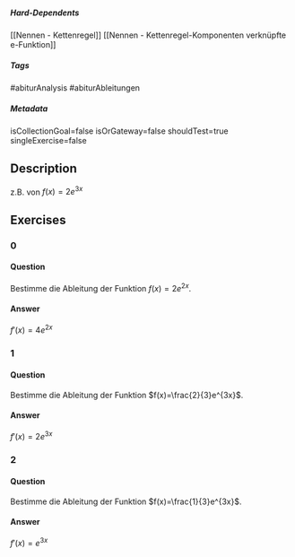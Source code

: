 ##### Hard-Dependents 
[[Nennen - Kettenregel]]
[[Nennen - Kettenregel-Komponenten verknüpfte e-Funktion]]
##### Tags 
#abiturAnalysis
#abiturAbleitungen
##### Metadata 
isCollectionGoal=false
isOrGateway=false
shouldTest=true
singleExercise=false
## Description 
z.B. von  $f(x)=2e^{3x}$ 
## Exercises 
### 0 
#### Question 
Bestimme die Ableitung der Funktion $f(x)=2e^{2x}$.
#### Answer 
$f'(x)=4e^{2x}$
### 1 
#### Question 
Bestimme die Ableitung der Funktion $f(x)=\frac{2}{3}e^{3x}$.
#### Answer 
$f'(x)=2e^{3x}$
### 2 
#### Question 
Bestimme die Ableitung der Funktion $f(x)=\frac{1}{3}e^{3x}$.
#### Answer 
$f'(x)=e^{3x}$
